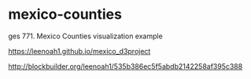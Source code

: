 # mexico-counties
ges 771. Mexico Counties visualization example

https://leenoah1.github.io/mexico_d3project

http://blockbuilder.org/leenoah1/535b386ec5f5abdb2142258af395c388
